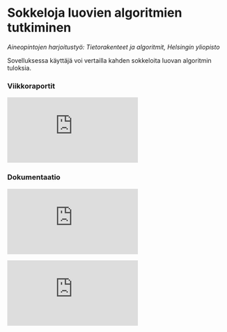 # Sokkeloja luovien algoritmien tutkiminen
_Aineopintojen harjoitustyö: Tietorakenteet ja algoritmit, Helsingin yliopisto_

Sovelluksessa käyttäjä voi vertailla kahden sokkeloita luovan algoritmin tuloksia.


### Viikkoraportit

![Viikkoraportti 1](https://github.com/KatjaKvintus/maze_generation/blob/main/dokumentaatio/Viikkoraportti_1.md)


### Dokumentaatio

![Määrittelydokumentti](https://github.com/KatjaKvintus/maze_generation/blob/main/dokumentaatio/M%C3%A4%C3%A4rittelydokumentti.md)

![Tuntikirjanpito](https://github.com/KatjaKvintus/maze_generation/blob/main/dokumentaatio/tuntikirjanpito.md)
